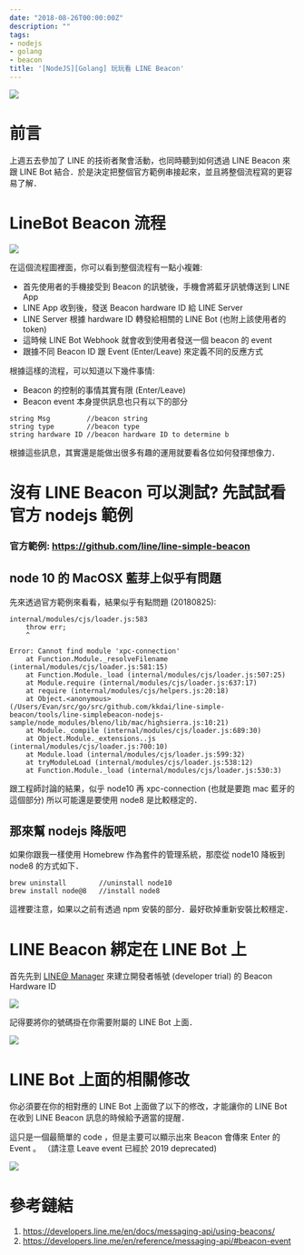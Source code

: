 ```yaml
---
date: "2018-08-26T00:00:00Z"
description: ""
tags:
- nodejs
- golang
- beacon
title: '[NodeJS][Golang] 玩玩看 LINE Beacon'
---
```




![](https://developers.line.me/media/messaging-api/using-beacons/beacon-banner-78ebc094.png)

# 前言

上週五去參加了 LINE 的技術者聚會活動，也同時聽到如何透過 LINE Beacon 來跟 LINE Bot 結合．於是決定把整個官方範例串接起來，並且將整個流程寫的更容易了解． 

# LineBot Beacon 流程



![](../images/2018/Line_Beacon.jpg)

在這個流程圖裡面，你可以看到整個流程有一點小複雜:

- 首先使用者的手機接受到 Beacon 的訊號後，手機會將藍牙訊號傳送到 LINE App
- LINE App 收到後，發送 Beacon hardware ID 給 LINE Server
- LINE Server 根據 hardware ID 轉發給相關的 LINE Bot (也附上該使用者的 token)
- 這時候 LINE Bot Webhook 就會收到使用者發送一個 beacon 的 event
- 跟據不同 Beacon ID 跟 Event (Enter/Leave) 來定義不同的反應方式

根據這樣的流程，可以知道以下幾件事情:

- Beacon 的控制的事情其實有限 (Enter/Leave)
- Beacon event 本身提供訊息也只有以下的部分

```
string Msg         //beacon string
string type        //beacon type
string hardware ID //beacon hardware ID to determine b
```

根據這些訊息，其實還是能做出很多有趣的運用就要看各位如何發揮想像力．

# 沒有 LINE Beacon 可以測試? 先試試看官方 nodejs 範例



### 官方範例: https://github.com/line/line-simple-beacon 

## node 10 的 MacOSX 藍芽上似乎有問題

先來透過官方範例來看看，結果似乎有點問題 (20180825): 

```
internal/modules/cjs/loader.js:583
    throw err;
    ^

Error: Cannot find module 'xpc-connection'
    at Function.Module._resolveFilename (internal/modules/cjs/loader.js:581:15)
    at Function.Module._load (internal/modules/cjs/loader.js:507:25)
    at Module.require (internal/modules/cjs/loader.js:637:17)
    at require (internal/modules/cjs/helpers.js:20:18)
    at Object.<anonymous> (/Users/Evan/src/go/src/github.com/kkdai/line-simple-beacon/tools/line-simplebeacon-nodejs-sample/node_modules/bleno/lib/mac/highsierra.js:10:21)
    at Module._compile (internal/modules/cjs/loader.js:689:30)
    at Object.Module._extensions..js (internal/modules/cjs/loader.js:700:10)
    at Module.load (internal/modules/cjs/loader.js:599:32)
    at tryModuleLoad (internal/modules/cjs/loader.js:538:12)
    at Function.Module._load (internal/modules/cjs/loader.js:530:3)
```

跟工程師討論的結果，似乎 node10 再 xpc-connection (也就是要跑 mac 藍牙的這個部分) 所以可能還是要使用 node8 是比較穩定的．

## 那來幫 nodejs 降版吧

如果你跟我一樣使用 Homebrew 作為套件的管理系統，那麼從 node10 降板到 node8 的方式如下．  

```
brew uninstall        //uninstall node10
brew install node@8   //install node8
```

這裡要注意，如果以之前有透過 npm 安裝的部分．最好砍掉重新安裝比較穩定．

# LINE Beacon 綁定在 LINE Bot 上

首先先到 [LINE@ Manager](https://manager.line.biz/beacon/register) 來建立開發者帳號 (developer trial) 的 Beacon Hardware ID

![](../images/2018/line-at-manager.png)

記得要將你的號碼掛在你需要附屬的 LINE Bot 上面．

![](../images/2018/beacon-link-bot.png)

# LINE Bot 上面的相關修改

你必須要在你的相對應的 LINE Bot 上面做了以下的修改，才能讓你的 LINE Bot 在收到 LINE Beacon 訊息的時候給予適當的提醒．

<script src="https://gist.github.com/kkdai/065948faeece21cdbeb753a85d4f2c36.js"></script>
這只是一個最簡單的 code ，但是主要可以顯示出來 Beacon 會傳來 Enter 的 Event 。 （請注意 Leave event 已經於 2019 deprecated)

![](../images/2018/beacon_msg.png)



# 參考鏈結

1. https://developers.line.me/en/docs/messaging-api/using-beacons/
2. https://developers.line.me/en/reference/messaging-api/#beacon-event



